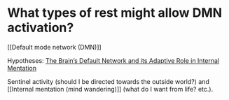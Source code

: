 # What types of rest might allow DMN activation?
[[Default mode network (DMN)]]

Hypotheses: [The Brain’s Default Network and its Adaptive Role in Internal Mentation](https://www.ncbi.nlm.nih.gov/pmc/articles/PMC3553600/)

Sentinel activity (should I be directed towards the outside world?) and [[Internal mentation (mind wandering)]] (what do I want from life? etc.).

<!-- #p1 -->

<!-- {BearID:6959E849-9E9D-4A05-AF58-DC6BBC375F5C-7289-0000068B11073204} -->
